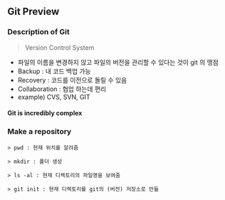 ## Git Preview

### Description of Git
> Version Control System
- 파일의 이름을 변경하지 않고 파일의 버전을 관리할 수 있다는 것이  git 의 맹점
- Backup : 내 코드 백업 가능
- Recovery : 코드를 이전으로 돌릴 수 있음
- Collaboration : 협업 하는데 편리
- example) CVS, SVN, GIT

#### Git is incredibly **complex**

### Make a repository
~~~
> pwd : 현재 위치를 알려줌

> mkdir : 폴더 생성

> ls -al : 현재 디렉토리의 파일명을 보여줌

> git init : 현재 디렉토리를 git의 (버전) 저장소로 만듦
~~~~
